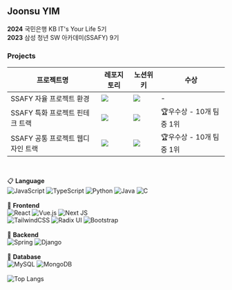 ## Joonsu YIM
**2024** 국민은행 KB IT's Your Life 5기<br>
**2023** 삼성 청년 SW 아카데미(SSAFY) 9기<br>

### Projects
|프로젝트명|레포지토리|노션위키|수상|
|---|---|---|---|
|SSAFY 자율 프로젝트 환경|<a href="https://github.com/We-Eokam/Ea-ra"><img src="https://img.shields.io/badge/어라%20레포지토리-000000?style=flat-square&logo=github&logoColor=white"/></a>|<a href="https://lemonade-log.notion.site/38aa0b3d39b948e8aac676cb81f86f50?v=b0a1bfa1a8c048c1b01986e233ea6772&pvs=4"><img src="https://img.shields.io/badge/팀%20어캄%20Wiki-000000?style=flat-square&logo=notion&logoColor=white"/></a>|-|
|SSAFY 특화 프로젝트 핀테크 트랙|<a href="https://github.com/doHuick/H-uick/tree/master"><img src="https://img.shields.io/badge/Huick%20레포지토리-000000?style=flat-square&logo=github&logoColor=white"/></a>|<a href="https://lemonade-log.notion.site/d5dbe681c64b445cb95b81abe46e449e?v=8c62ac358f3044bd80bf3909e75b622f&pvs=4"><img src="https://img.shields.io/badge/팀%20했다치고%20Wiki-000000?style=flat-square&logo=notion&logoColor=white"/></a>|🏆우수상 - 10개 팀 중 1위|
|SSAFY 공통 프로젝트 웹디자인 트랙|<a href="https://github.com/popping-ashe"><img src="https://img.shields.io/badge/Popping%20레포지토리-000000?style=flat-square&logo=github&logoColor=white"/></a>|<a href="https://quiet-unicorn-5ea.notion.site/ASHE-c88c2a32da8d470f98873c54d61d8b97"><img src="https://img.shields.io/badge/팀%20ASHE%20Wiki-000000?style=flat-square&logo=notion&logoColor=white"/></a>|🏆우수상 - 10개 팀 중 1위|
<br>

📋 **Language**<br>
![JavaScript](https://img.shields.io/badge/javascript-%23323330.svg?style=for-the-badge&logo=javascript&logoColor=%23F7DF1E)
![TypeScript](https://img.shields.io/badge/typescript-%23007ACC.svg?style=for-the-badge&logo=typescript&logoColor=white)
![Python](https://img.shields.io/badge/python-3670A0?style=for-the-badge&logo=python&logoColor=ffdd54)
![Java](https://img.shields.io/badge/java-%23ED8B00.svg?style=for-the-badge&logo=openjdk&logoColor=white)
![C](https://img.shields.io/badge/c-%2300599C.svg?style=for-the-badge&logo=c&logoColor=white)
<br><br>
📘 **Frontend**
<br>
![React](https://img.shields.io/badge/react-%2320232a.svg?style=for-the-badge&logo=react&logoColor=%2361DAFB)
![Vue.js](https://img.shields.io/badge/vuejs-%2335495e.svg?style=for-the-badge&logo=vuedotjs&logoColor=%234FC08D)
![Next JS](https://img.shields.io/badge/Next-black?style=for-the-badge&logo=next.js&logoColor=white)
<br>
![TailwindCSS](https://img.shields.io/badge/tailwindcss-%2338B2AC.svg?style=for-the-badge&logo=tailwind-css&logoColor=white)
![Radix UI](https://img.shields.io/badge/radix%20ui-161618.svg?style=for-the-badge&logo=radix-ui&logoColor=white)
![Bootstrap](https://img.shields.io/badge/bootstrap-%238511FA.svg?style=for-the-badge&logo=bootstrap&logoColor=white)
<br><br>
📗 **Backend**
<br>
![Spring](https://img.shields.io/badge/spring-%236DB33F.svg?style=for-the-badge&logo=spring&logoColor=white)
![Django](https://img.shields.io/badge/django-%23092E20.svg?style=for-the-badge&logo=django&logoColor=white)
<br><br>
📙 **Database**
<br>
![MySQL](https://img.shields.io/badge/mysql-4479A1.svg?style=for-the-badge&logo=mysql&logoColor=white)
![MongoDB](https://img.shields.io/badge/MongoDB-%234ea94b.svg?style=for-the-badge&logo=mongodb&logoColor=white)
<br><br>
![Top Langs](https://github-readme-stats.vercel.app/api/top-langs/?username=YJS96&layout=compact)
